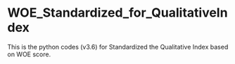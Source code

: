 # WOE_Standardized_for_QualitativeIndex
This is the python codes (v3.6) for Standardized the Qualitative Index based on WOE score.
